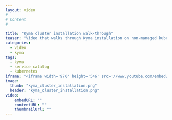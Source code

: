 ```yaml
---
layout: video
#
# Content
#

title: "Kyma cluster installation walk-through"
teaser: "Video that walks through Kyma installation on non-managed kubernetes cluster. Poviding some basic hints on installation configuration, process and troubleshooting. Prepared as part of talk 'Cloud Lego with Kyma'."
categories:
  - video
  - kyma
tags:
  - kyma
  - service catalog
  - kubernetes
iframe: "<iframe width='970' height='546' src='//www.youtube.com/embed/uKvqwj_3bMA' frameborder='0' allowfullscreen></iframe>"
image:
  thumb: "kyma_cluster_installation.png"
  header: "kyma_cluster_installation.png"
video:
    embedURL: ""
    contentURL: ""
    thumbnailUrl: ""
---
```

